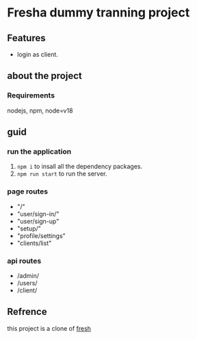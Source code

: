 # Fresha dummy tranning project
## Features
- login as client.
<!-- - create business. -->
<!-- - update profile settings. -->
<!-- - assign task to different clients. -->
## about the project
### Requirements
nodejs, npm, node=v18
## guid
### run the application
1. `npm i` to insall all the dependency packages.
2. `npm run start` to run the server.
### page routes
* "/"
* "user/sign-in/"
* "user/sign-up"
* "setup/"
* "profile/settings"
* "clients/list"
### api routes
- /admin/
- /users/
- /client/ 
## Refrence
this project is a clone of [fresh](https://www.fresha.com/user-flow)
